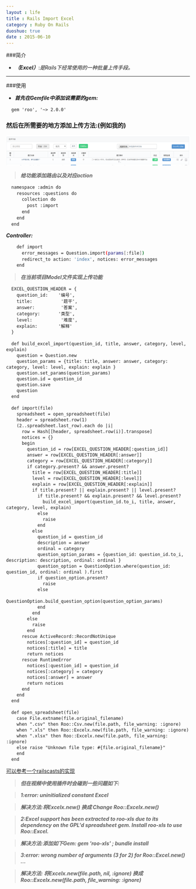 ```yaml
---
layout : life
title : Rails Import Excel
category : Ruby On Rails
duoshuo: true
date : 2015-06-10
---
```


###简介
>
- _**（Excel）**_:_是Rails下经常使用的一种批量上传手段。_

---------------------------------------

###使用
>
- _**首先在Gemfile中添加说需要的gem:**_

>
```
  gem 'roo', '~> 2.0.0'
```

<!-- more -->


### 然后在所需要的地方添加上传方法:(例如我的)

>
![页面结果](/res/img/blog/ruby_on_rails/excel.png)

> _**给功能添加路由以及对应action**_

```sh
  namespace :admin do
    resources :questions do
      collection do
        post :import
      end
    end
  end
```

_**Controller:**_

```sh
    def import
      error_messages = Question.import(params[:file])
      redirect_to action: 'index', notices: error_messages
    end
```

> _**在当前项目Model文件实现上传功能**_

```
  EXCEL_QUESTION_HEADER = {
    question_id:    '编号',
    title:           '题干',
    answer:          '答案',
    category:       '类型',
    level:           '难度',
    explain:        '解释'
  }

  def build_excel_import(question_id, title, answer, category, level, explain)
    question = Question.new
    question_params = {title: title, answer: answer, category: category, level: level, explain: explain }
    question.set_params(question_params)
    question.id = question_id
    question.save
    question
  end

  def import(file)
    spreadsheet = open_spreadsheet(file)
    header = spreadsheet.row(1)
    (2..spreadsheet.last_row).each do |i|
      row = Hash[[header, spreadsheet.row(i)].transpose]
      notices = {}
      begin
        question_id = row[EXCEL_QUESTION_HEADER[:question_id]]
        answer = row[EXCEL_QUESTION_HEADER[:answer]]
        category = row[EXCEL_QUESTION_HEADER[:category]]
        if category.present? && answer.present?
          title = row[EXCEL_QUESTION_HEADER[:title]]
          level = row[EXCEL_QUESTION_HEADER[:level]]
          explain = row[EXCEL_QUESTION_HEADER[:explain]]
          if title.present? || explain.present? || level.present?
            if title.present? && explain.present? && level.present?
              build_excel_import(question_id.to_i, title, answer, category, level, explain)
            else
              raise
            end
          else
            question_id = question_id
            description = answer
            ordinal = category
            question_option_params = {question_id: question_id.to_i, description: description, ordinal: ordinal }
            question_option = QuestionOption.where(question_id: question_id, ordinal: ordinal ).first
            if question_option.present?
              raise
            else
              QuestionOption.build_question_option(question_option_params)
            end
          end
        else
          raise
        end
      rescue ActiveRecord::RecordNotUnique
        notices[:question_id] = question_id
        notices[:title] = title
        return notices
      rescue RuntimeError
        notices[:question_id] = question_id
        notices[:category] = category
        notices[:answer] = answer
        return notices
      end
    end
  end

  def open_spreadsheet(file)
    case File.extname(file.original_filename)
    when ".csv" then Roo::Csv.new(file.path, file_warning: :ignore)
    when ".xls" then Roo::Excelx.new(file.path, file_warning: :ignore)
    when ".xlsx" then Roo::Excelx.new(file.path, file_warning: :ignore)
    else raise "Unknown file type: #{file.original_filename}"
    end
  end

```


[可以参考一个railscasts的实现][1]




> _**但在视频中使用插件时会碰到一些问题如下:**_

> _**1:error:  uninitialized constant Excel**_

> _**解决方法:将Excelx.new() 换成 Change Roo::Excelx.new()**_

> _**2:Excel support has been extracted to roo-xls due to its dependency on the GPL'd spreadsheet gem. Install roo-xls to use Roo::Excel.**_

> _**解决方法:添加如下Gem:   gem 'roo-xls' ; bundle install**_

> _**3:error:  wrong number of arguments (3 for 2) for Roo::Excel.new() ...**_

> _**解决方法: 将Excelx.new(file.path, nil, :ignore) 换成 Roo::Excelx.new(file.path, file_warning: :ignore)**_


[1]:http://railscasts.com/episodes/396-importing-csv-and-excel?autoplay=true